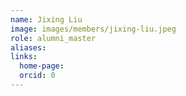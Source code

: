 ```yaml
---
name: Jixing Liu
image: images/members/jixing-liu.jpeg
role: alumni_master
aliases: 
links:
  home-page: 
  orcid: 0
---
```

